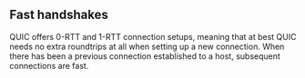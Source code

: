 ## Fast handshakes

QUIC offers 0-RTT and 1-RTT connection setups, meaning that at best QUIC needs
no extra roundtrips at all when setting up a new connection. When there has
been a previous connection established to a host, subsequent connections are
fast.
